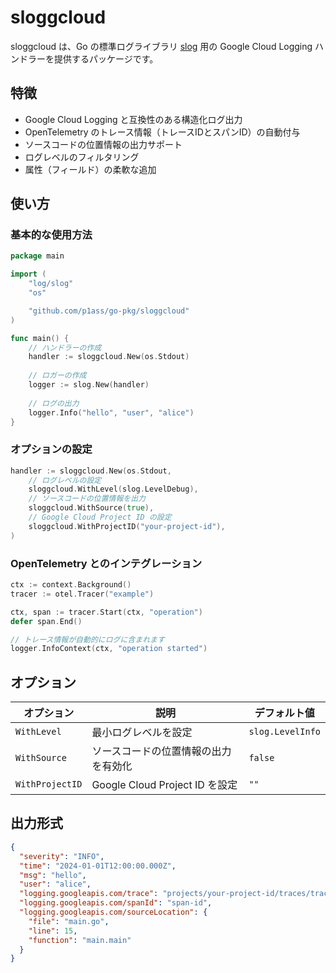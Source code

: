 # sloggcloud

sloggcloud は、Go の標準ログライブラリ [slog](https://pkg.go.dev/log/slog) 用の Google Cloud Logging ハンドラーを提供するパッケージです。

## 特徴

- Google Cloud Logging と互換性のある構造化ログ出力
- OpenTelemetry のトレース情報（トレースIDとスパンID）の自動付与
- ソースコードの位置情報の出力サポート
- ログレベルのフィルタリング
- 属性（フィールド）の柔軟な追加


## 使い方

### 基本的な使用方法

```go
package main

import (
    "log/slog"
    "os"

    "github.com/p1ass/go-pkg/sloggcloud"
)

func main() {
    // ハンドラーの作成
    handler := sloggcloud.New(os.Stdout)
    
    // ロガーの作成
    logger := slog.New(handler)
    
    // ログの出力
    logger.Info("hello", "user", "alice")
}
```

### オプションの設定

```go
handler := sloggcloud.New(os.Stdout,
    // ログレベルの設定
    sloggcloud.WithLevel(slog.LevelDebug),
    // ソースコードの位置情報を出力
    sloggcloud.WithSource(true),
    // Google Cloud Project ID の設定
    sloggcloud.WithProjectID("your-project-id"),
)
```

### OpenTelemetry とのインテグレーション

```go
ctx := context.Background()
tracer := otel.Tracer("example")

ctx, span := tracer.Start(ctx, "operation")
defer span.End()

// トレース情報が自動的にログに含まれます
logger.InfoContext(ctx, "operation started")
```

## オプション

| オプション | 説明 | デフォルト値 |
|------------|------|--------------|
| `WithLevel` | 最小ログレベルを設定 | `slog.LevelInfo` |
| `WithSource` | ソースコードの位置情報の出力を有効化 | `false` |
| `WithProjectID` | Google Cloud Project ID を設定 | `""` |

## 出力形式

```json
{
  "severity": "INFO",
  "time": "2024-01-01T12:00:00.000Z",
  "msg": "hello",
  "user": "alice",
  "logging.googleapis.com/trace": "projects/your-project-id/traces/trace-id",
  "logging.googleapis.com/spanId": "span-id",
  "logging.googleapis.com/sourceLocation": {
    "file": "main.go",
    "line": 15,
    "function": "main.main"
  }
}
```
